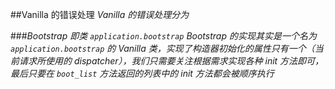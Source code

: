 ##Vanilla 的错误处理
*Vanilla 的错误处理分为*

###*Bootstrap 即类 `application.bootstrap`*
*Bootstrap 的实现其实是一个名为 `application.bootstrap` 的 Vanilla 类，实现了构造器初始化的属性只有一个（当前请求所使用的 dispatcher），我们只需要关注根据需求实现各种 init 方法即可，最后只要在 `boot_list` 方法返回的列表中的 init 方法都会被顺序执行*
